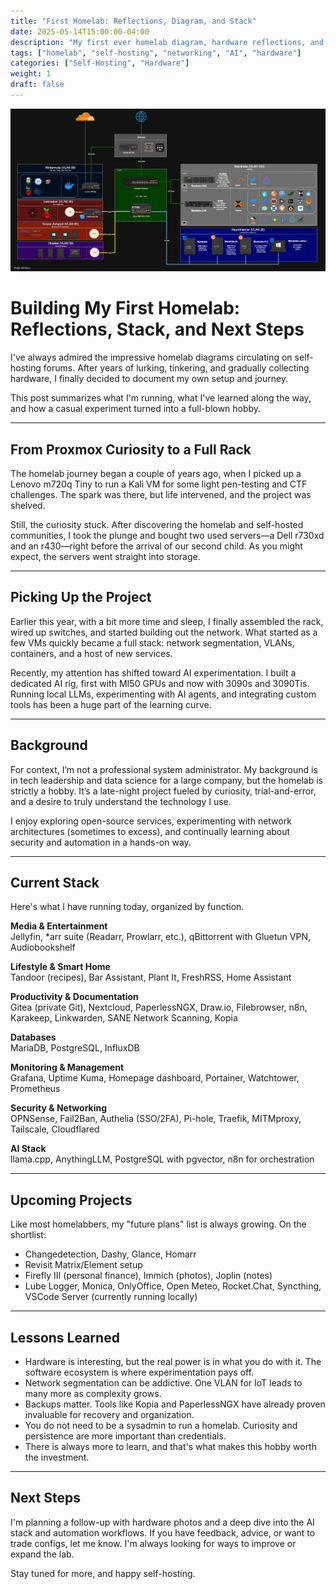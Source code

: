 ```yaml
---
title: "First Homelab: Reflections, Diagram, and Stack"
date: 2025-05-14T15:00:00-04:00
description: "My first ever homelab diagram, hardware reflections, and current stack of self-hosted services, security tools, and AI experiments."
tags: ["homelab", "self-hosting", "networking", "AI", "hardware"]
categories: ["Self-Hosting", "Hardware"]
weight: 1
draft: false
---
```


![Homelab Diagram](/static/img/HL.jpg)

# Building My First Homelab: Reflections, Stack, and Next Steps

I've always admired the impressive homelab diagrams circulating on self-hosting forums. After years of lurking, tinkering, and gradually collecting hardware, I finally decided to document my own setup and journey.

This post summarizes what I'm running, what I've learned along the way, and how a casual experiment turned into a full-blown hobby.

---

## From Proxmox Curiosity to a Full Rack

The homelab journey began a couple of years ago, when I picked up a Lenovo m720q Tiny to run a Kali VM for some light pen-testing and CTF challenges. The spark was there, but life intervened, and the project was shelved.

Still, the curiosity stuck. After discovering the homelab and self-hosted communities, I took the plunge and bought two used servers—a Dell r730xd and an r430—right before the arrival of our second child. As you might expect, the servers went straight into storage.

---

## Picking Up the Project

Earlier this year, with a bit more time and sleep, I finally assembled the rack, wired up switches, and started building out the network. What started as a few VMs quickly became a full stack: network segmentation, VLANs, containers, and a host of new services.

Recently, my attention has shifted toward AI experimentation. I built a dedicated AI rig, first with MI50 GPUs and now with 3090s and 3090Tis. Running local LLMs, experimenting with AI agents, and integrating custom tools has been a huge part of the learning curve.

---

## Background

For context, I’m not a professional system administrator. My background is in tech leadership and data science for a large company, but the homelab is strictly a hobby. It’s a late-night project fueled by curiosity, trial-and-error, and a desire to truly understand the technology I use.

I enjoy exploring open-source services, experimenting with network architectures (sometimes to excess), and continually learning about security and automation in a hands-on way.

---

## Current Stack

Here's what I have running today, organized by function.

**Media & Entertainment**  
Jellyfin, *arr suite (Readarr, Prowlarr, etc.), qBittorrent with Gluetun VPN, Audiobookshelf

**Lifestyle & Smart Home**  
Tandoor (recipes), Bar Assistant, Plant It, FreshRSS, Home Assistant

**Productivity & Documentation**  
Gitea (private Git), Nextcloud, PaperlessNGX, Draw.io, Filebrowser, n8n, Karakeep, Linkwarden, SANE Network Scanning, Kopia

**Databases**  
MariaDB, PostgreSQL, InfluxDB

**Monitoring & Management**  
Grafana, Uptime Kuma, Homepage dashboard, Portainer, Watchtower, Prometheus

**Security & Networking**  
OPNSense, Fail2Ban, Authelia (SSO/2FA), Pi-hole, Traefik, MITMproxy, Tailscale, Cloudflared

**AI Stack**  
llama.cpp, AnythingLLM, PostgreSQL with pgvector, n8n for orchestration

---

## Upcoming Projects

Like most homelabbers, my "future plans" list is always growing. On the shortlist:

- Changedetection, Dashy, Glance, Homarr
- Revisit Matrix/Element setup
- Firefly III (personal finance), Immich (photos), Joplin (notes)
- Lube Logger, Monica, OnlyOffice, Open Meteo, Rocket.Chat, Syncthing, VSCode Server (currently running locally)

---

## Lessons Learned

- Hardware is interesting, but the real power is in what you do with it. The software ecosystem is where experimentation pays off.
- Network segmentation can be addictive. One VLAN for IoT leads to many more as complexity grows.
- Backups matter. Tools like Kopia and PaperlessNGX have already proven invaluable for recovery and organization.
- You do not need to be a sysadmin to run a homelab. Curiosity and persistence are more important than credentials.
- There is always more to learn, and that's what makes this hobby worth the investment.

---

## Next Steps

I'm planning a follow-up with hardware photos and a deep dive into the AI stack and automation workflows. If you have feedback, advice, or want to trade configs, let me know. I'm always looking for ways to improve or expand the lab.

Stay tuned for more, and happy self-hosting.

